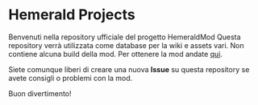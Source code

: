 Hemerald Projects
===========================
Benvenuti nella repository ufficiale del progetto HemeraldMod
Questa repository verrà utilizzata come database per la wiki e assets vari. Non contiene alcuna build della mod.
Per ottenere la mod andate [qui](https://mod.hemerald.net).

Siete comunque liberi di creare una nuova **Issue** su questa repository se avete consigli o problemi con la mod.

Buon divertimento!
